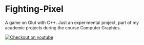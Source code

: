 # Fighting-Pixel
A game on Glut with C++. Just an experimental project, part of my academic projects during the course Computer Graphics.

[![Checkout on youtube](http://img.youtube.com/vi/CYnrc-VkZtw/0.jpg)](http://www.youtube.com/watch?v=CYnrc-VkZtw)
